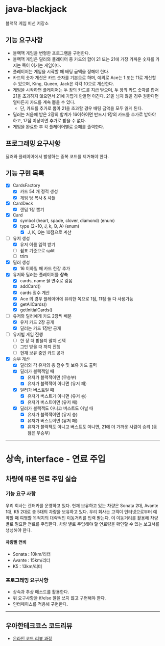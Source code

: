 # java-blackjack
블랙잭 게임 미션 저장소

## 기능 요구사항
- 블랙잭 게임을 변형한 프로그램을 구현한다. 
- 블랙잭 게임은 딜러와 플레이어 중 카드의 합이 21 또는 21에 가장 가까운 숫자를 가지는 쪽이 이기는 게임이다.
- 플레이어는 게임을 시작할 때 배팅 금액을 정해야 한다. 
- 카드의 숫자 계산은 카드 숫자를 기본으로 하며, 예외로 Ace는 1 또는 11로 계산할 수 있으며, King, Queen, Jack은 각각 10으로 계산한다.
- 게임을 시작하면 플레이어는 두 장의 카드를 지급 받으며, 두 장의 카드 숫자를 합쳐 21을 초과하지 않으면서 21에 가깝게 만들면 이긴다. 21을 넘지 않을 경우 원한다면 얼마든지 카드를 계속 뽑을 수 있다. 
    - 단, 카드를 추가로 뽑아 21을 초과할 경우 배팅 금액을 모두 잃게 된다.
- 딜러는 처음에 받은 2장의 합계가 16이하이면 반드시 1장의 카드를 추가로 받아야 하고, 17점 이상이면 추가로 받을 수 없다.
- 게임을 완료한 후 각 플레이어별로 승패를 출력한다.

## 프로그래밍 요구사항
딜러와 플레이어에서 발생하는 중복 코드를 제거해야 한다.

## 기능 구현 목록
- [x] CardsFactory 
    - [x] 카드 54 개 정적 생성
    - [x] 게임 당 복사 & 셔플
- [x] CardDeck
    - [x] 랜덤 1장 뽑기
- [x] Card
     - [x] symbol (heart, spade, clover, diamond) (enum)
     - [x] type (2~10, J, k, Q, A) (enum)
        - [x] J, K, Q는 10점으로 계산
- [ ] 유저 생성
    - [x] 유저 이름 입력 받기 
    - [ ] 쉼표 기준으로 split
    - [ ] trim
- [x] 딜러 생성
    - [x] 16 이하일 때 카드 한장 추가
- [x] 유저와 딜러는 플레이어를 **상속** 
    - [x] cards, name 을 변수로 갖음
    - [x] addCard()
    - [x] cards 점수 계산
    - [x] Ace 의 경우 플레이어에 유리한 쪽으로 1점, 11점 둘 다 사용가능
    - [x] getAllCards()
    - [x] getInitialCards()
- [ ] 유저와 딜러에게 카드 2장씩 배분
    - [x] 유저 카드 2장 공개
    - [x] 딜러는 카드 1장만 공개
- [ ] 유저별 게임 진행
    - [ ] 한 장 더 받을지 말지 선택
    - [ ] 그만 받을 때 까지 진행
    - [ ] 현재 보유 중인 카드 공개
- [x] 승부 계산
    - [x] 딜러와 각 유저의 총 점수 및 보유 카드 출력
    - [x] 딜러가 블랙잭일 때
        - [x] 유저가 블랙잭이면 (무승부)
        - [x] 유저가 블랙잭이 아니면 (유저 패)
    - [x] 딜러가 버스트일 때
        - [x] 유저가 버스트가 아니면 (유저 승)
        - [x] 유저가 버스트이면 (유저 패)
    - [x] 딜러가 블랙잭도 아니고 버스트도 아닐 때
        - [x] 유저가 블랙잭이면 (유저 승)
        - [x] 유저가 버스트이면 (유저 패)
        - [x] 유저가 블랙잭도 아니고 버스트도 아니면, 21에 더 가까운 사람이 승리 (동점은 무승부)
         
---
# 상속, interface - 연료 주입
## 차량에 따른 연료 주입 실습
### 기능 요구 사항
우리 회사는 렌터카를 운영하고 있다. 현재 보유하고 있는 차량은 Sonata 2대, Avante 1대, K5 2대로 총 5대의 차량을 보유하고 있다.
우리 회사는 고객이 인터넷으로부터 예약할 때 여행할 목적지의 대략적인 이동거리를 입력 받는다. 이 이동거리를 활용해 차량 별로 필요한 연료를 주입한다.
차량 별로 주입해야 할 연료량을 확인할 수 있는 보고서를 생성해야 한다.

#### 차량별 연비
* Sonata : 10km/리터
* Avante : 15km/리터
* K5 : 13km/리터

### 프로그래밍 요구사항
* 상속과 추상 메소드를 활용한다.
* 위 요구사항을 if/else 절을 쓰지 않고 구현해야 한다.
* 인터페이스를 적용해 구현한다.

---
## 우아한테크코스 코드리뷰
* [온라인 코드 리뷰 과정](https://github.com/woowacourse/woowacourse-docs/blob/master/maincourse/README.md)